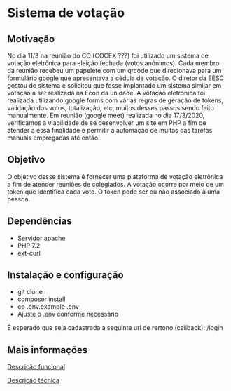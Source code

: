 # Sistema de votação

## Motivação
No dia 11/3 na reunião do CO (COCEX ???) foi utilizado um sistema de votação eletrônica para eleição fechada (votos anônimos). Cada membro da reunião recebeu um papelete com um qrcode que direcionava para um formulário google que apresentava a cédula de votação. O diretor da EESC gostou do sistema e solicitou que fosse implantado um sistema similar em votação a ser realizada na Econ da unidade. A votação eletrônica foi realizada utilizando google forms com várias regras de geração de tokens, validação dos votos, totalização, etc, muitos desses passos sendo feito manualmente. Em reunião (google meet) realizada no dia 17/3/2020, verificamos a viabilidade de se desenvolver um site em PHP a fim de atender a essa finalidade e permitir a automação de muitas das tarefas manuais empregadas até então.

## Objetivo

O objetivo desse sistema é fornecer uma plataforma de votação eletrônica a fim de atender reuniões de colegiados. A votação ocorre por meio de um token que identifica cada voto. O token pode ser ou não associado à uma pessoa.

## Dependências

* Servidor apache
* PHP 7.2
* ext-curl

## Instalação e configuração

* git clone
* composer install
* cp .env.example .env
* Ajuste o .env conforme necessário

É esperado que seja cadastrada a seguinte url de rertono (callback): /login

## Mais informações

[Descrição funcional](doc/descricao_funcional.md)

[Descrição técnica](doc/descricao_tecnica.md)

